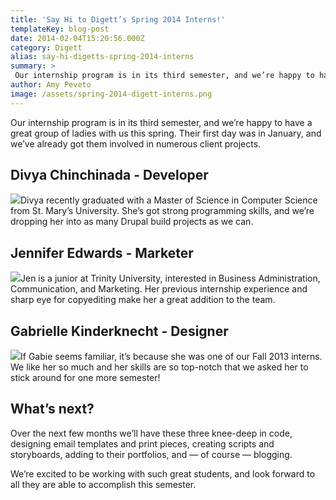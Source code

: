 ```yaml
---
title: 'Say Hi to Digett’s Spring 2014 Interns!'
templateKey: blog-post
date: 2014-02-04T15:20:56.000Z
category: Digett
alias: say-hi-digetts-spring-2014-interns
summary: > 
 Our internship program is in its third semester, and we’re happy to have a great group of ladies with us this spring. Their first day was in January, and we’ve already got them involved in numerous client projects.
author: Amy Peveto
image: /assets/spring-2014-digett-interns.png
---
```


Our internship program is in its third semester, and we’re happy to have a great group of ladies with us this spring. Their first day was in January, and we’ve already got them involved in numerous client projects.

Divya Chinchinada - Developer
-----------------------------

![](/sites/default/files/divya-chinchinada_0.jpg)Divya recently graduated with a Master of Science in Computer Science from St. Mary’s University. She’s got strong programming skills, and we’re dropping her into as many Drupal build projects as we can.

Jennifer Edwards - Marketer
---------------------------

![](/sites/default/files/jennifer-edwards.png)Jen is a junior at Trinity University, interested in Business Administration, Communication, and Marketing. Her previous internship experience and sharp eye for copyediting make her a great addition to the team.

Gabrielle Kinderknecht - Designer
---------------------------------

![](/sites/default/files/gabrielle-kinderknecht_0.png)If Gabie seems familiar, it’s because she was one of our Fall 2013 interns. We like her so much and her skills are so top-notch that we asked her to stick around for one more semester!

What’s next?
------------

Over the next few months we’ll have these three knee-deep in code, designing email templates and print pieces, creating scripts and storyboards, adding to their portfolios, and — of course — blogging.

We’re excited to be working with such great students, and look forward to all they are able to accomplish this semester.